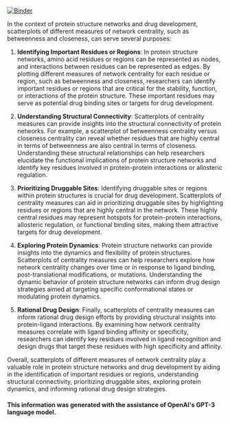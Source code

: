 [![Binder](https://mybinder.org/badge_logo.svg)](https://mybinder.org/v2/gh/LastCodeBender42/Data-Vizualization-and-Analysis.git/main?labpath=Network-Centrality-Comparisons%2Fnetwork_centrality_comparisons.ipynb)


In the context of protein structure networks and drug development, scatterplots of different measures of network centrality, such as betweenness and closeness, can serve several purposes:

1. **Identifying Important Residues or Regions**: In protein structure networks, amino acid residues or regions can be represented as nodes, and interactions between residues can be represented as edges. By plotting different measures of network centrality for each residue or region, such as betweenness and closeness, researchers can identify important residues or regions that are critical for the stability, function, or interactions of the protein structure. These important residues may serve as potential drug binding sites or targets for drug development.

2. **Understanding Structural Connectivity**: Scatterplots of centrality measures can provide insights into the structural connectivity of protein networks. For example, a scatterplot of betweenness centrality versus closeness centrality can reveal whether residues that are highly central in terms of betweenness are also central in terms of closeness. Understanding these structural relationships can help researchers elucidate the functional implications of protein structure networks and identify key residues involved in protein-protein interactions or allosteric regulation.

3. **Prioritizing Druggable Sites**: Identifying druggable sites or regions within protein structures is crucial for drug development. Scatterplots of centrality measures can aid in prioritizing druggable sites by highlighting residues or regions that are highly central in the network. These highly central residues may represent hotspots for protein-protein interactions, allosteric regulation, or functional binding sites, making them attractive targets for drug development.

4. **Exploring Protein Dynamics**: Protein structure networks can provide insights into the dynamics and flexibility of protein structures. Scatterplots of centrality measures can help researchers explore how network centrality changes over time or in response to ligand binding, post-translational modifications, or mutations. Understanding the dynamic behavior of protein structure networks can inform drug design strategies aimed at targeting specific conformational states or modulating protein dynamics.

5. **Rational Drug Design**: Finally, scatterplots of centrality measures can inform rational drug design efforts by providing structural insights into protein-ligand interactions. By examining how network centrality measures correlate with ligand binding affinity or specificity, researchers can identify key residues involved in ligand recognition and design drugs that target these residues with high specificity and affinity.

Overall, scatterplots of different measures of network centrality play a valuable role in protein structure networks and drug development by aiding in the identification of important residues or regions, understanding structural connectivity, prioritizing druggable sites, exploring protein dynamics, and informing rational drug design strategies.

#### This information was generated with the assistance of OpenAI's GPT-3 language model.
